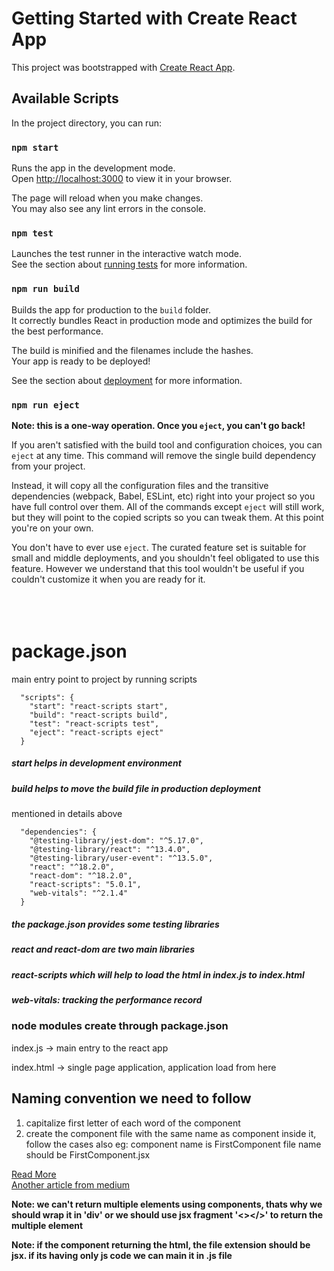 # Getting Started with Create React App

This project was bootstrapped with [Create React App](https://github.com/facebook/create-react-app).

## Available Scripts

In the project directory, you can run:

### `npm start`

Runs the app in the development mode.\
Open [http://localhost:3000](http://localhost:3000) to view it in your browser.

The page will reload when you make changes.\
You may also see any lint errors in the console.

### `npm test`

Launches the test runner in the interactive watch mode.\
See the section about [running tests](https://facebook.github.io/create-react-app/docs/running-tests) for more information.

### `npm run build`

Builds the app for production to the `build` folder.\
It correctly bundles React in production mode and optimizes the build for the best performance.

The build is minified and the filenames include the hashes.\
Your app is ready to be deployed!

See the section about [deployment](https://facebook.github.io/create-react-app/docs/deployment) for more information.

### `npm run eject`

**Note: this is a one-way operation. Once you `eject`, you can't go back!**

If you aren't satisfied with the build tool and configuration choices, you can `eject` at any time. This command will remove the single build dependency from your project.

Instead, it will copy all the configuration files and the transitive dependencies (webpack, Babel, ESLint, etc) right into your project so you have full control over them. All of the commands except `eject` will still work, but they will point to the copied scripts so you can tweak them. At this point you're on your own.

You don't have to ever use `eject`. The curated feature set is suitable for small and middle deployments, and you shouldn't feel obligated to use this feature. However we understand that this tool wouldn't be useful if you couldn't customize it when you are ready for it.
<br>
<br>
<br>
<br>

# package.json

main entry point to project by running scripts 
```
  "scripts": {
    "start": "react-scripts start",
    "build": "react-scripts build",
    "test": "react-scripts test",
    "eject": "react-scripts eject"
  }
```
##### start helps in development environment
##### build helps to move the build file in production deployment

mentioned in details above
```
  "dependencies": {
    "@testing-library/jest-dom": "^5.17.0",
    "@testing-library/react": "^13.4.0",
    "@testing-library/user-event": "^13.5.0",
    "react": "^18.2.0",
    "react-dom": "^18.2.0",
    "react-scripts": "5.0.1",
    "web-vitals": "^2.1.4"
  }
```
##### the package.json provides some testing libraries
##### react and react-dom are two main libraries
##### react-scripts which will help to load the html in index.js to index.html
##### web-vitals: tracking the performance record


### node modules create through package.json


index.js -> main entry to the react app

index.html -> single page application, application load from here 

## Naming convention we need to follow

1. capitalize first letter of each word of the component
2.  create the component file with the same name as component inside it, follow the cases also eg: component name is FirstComponent file name should be FirstComponent.jsx

[Read More](https://www.linkedin.com/pulse/react-js-naming-convention-kristiyan-velkov)
<br>
[Another article from medium](https://medium.com/@smail.oubaalla/how-to-name-your-react-component-conventions-b8daf3abc574)

**Note: we can't return multiple elements using components, thats why we should wrap it in 'div' or we should use jsx fragment '<></>' to return the multiple element**

**Note: if the component returning the html, the file extension should be jsx. if its having only js code we can main it in .js file**